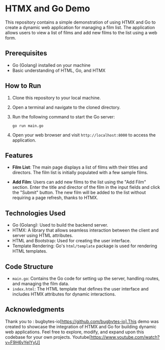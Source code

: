 

# HTMX and Go Demo

This repository contains a simple demonstration of using HTMX and Go to create a dynamic web application for managing a film list. The application allows users to view a list of films and add new films to the list using a web form.

## Prerequisites

- Go (Golang) installed on your machine
- Basic understanding of HTML, Go, and HTMX

## How to Run

1. Clone this repository to your local machine.

2. Open a terminal and navigate to the cloned directory.

3. Run the following command to start the Go server:
   ```
   go run main.go
   ```

4. Open your web browser and visit `http://localhost:8000` to access the application.

## Features

- **Film List**: The main page displays a list of films with their titles and directors. The film list is initially populated with a few sample films.

- **Add Film**: Users can add new films to the list using the "Add Film" section. Enter the title and director of the film in the input fields and click the "Submit" button. The new film will be added to the list without requiring a page refresh, thanks to HTMX.

## Technologies Used

- Go (Golang): Used to build the backend server.
- HTMX: A library that allows seamless interaction between the client and server using HTML attributes.
- HTML and Bootstrap: Used for creating the user interface.
- Template Rendering: Go's `html/template` package is used for rendering HTML templates.

## Code Structure

- `main.go`: Contains the Go code for setting up the server, handling routes, and managing the film data.
- `index.html`: The HTML template that defines the user interface and includes HTMX attributes for dynamic interactions.

## Acknowledgments

Thank you to : bugbytes-io[https://github.com/bugbytes-io].This demo was created to showcase the integration of HTMX and Go for building dynamic web applications. Feel free to explore, modify, and expand upon this codebase for your own projects. Youtube[https://www.youtube.com/watch?v=F9H6vYelYyU]
